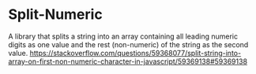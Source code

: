 # Split-Numeric
A library that splits a string into an array containing all leading numeric digits as one value and the rest (non-numeric) of the string as the second value.
https://stackoverflow.com/questions/59368077/split-string-into-array-on-first-non-numeric-character-in-javascript/59369138#59369138
